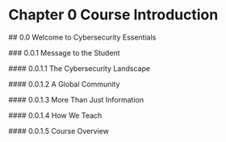 # Chapter 0 Course Introduction

\## 0.0 Welcome to Cybersecurity Essentials

\### 0.0.1 Message to the Student

\#### 0.0.1.1 The Cybersecurity Landscape

\#### 0.0.1.2 A Global Community

\#### 0.0.1.3 More Than Just Information

\#### 0.0.1.4 How We Teach

\#### 0.0.1.5 Course Overview













#### 

